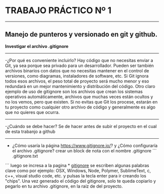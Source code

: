 # TRABAJO PRÁCTICO Nº 1
***
## Manejo de punteros y versionado en git y github.

**Investigar el archivo .gitignore**
***
-¿Por qué es conveniente incluirlo?
Hay código que no necesitas enviar a Git, ya sea porque sea privado para un desarrollador.
Pueden ser también archivos binarios con datos que no necesitas mantener en el control de versiones,
como diagramas, instaladores de software, etc.
Si Git ignora todos esos archivos, el peso total de proyecto será mucho menor y eso redundará en un mejor 
mantenimiento y distribución del código. 
Otro claro ejemplo de uso de gitignore son los archivos que crean los sistemas operativos automáticamente, 
archivos que muchas veces están ocultos y no los vemos, pero que existen. Si no evitas que Git los procese, estarán 
en tu proyecto como cualquier otro archivo de código y generalmente es algo que no quieres que ocurra.
***
-¿Cuándo se debe hacer?
 Se de hacer antes de subir el proyecto en el cual de esta trabanjo a github
***
- ¿Cómo usaría la página https://www.gitignore.io/? y ¿Cómo configuraría el archivo .gitignore?
crear un block de nota con el nombre .gitignore
´´´
.gitignore.txt

´´´ 
luego se incresa a la pagina * [gitignore](https://www.gitignore.io/)
se escriben algunas palabras clave como por ejemplo: OSX, Windows, Node, Polymer, SublimeText, c, c++, visual studio code, etc.
 y pulsas la tecla enter para ir creando los "chips". 
 Una vez generado el código del gitignore, solo te queda copiarlo y pegarlo en tu archivo .gitignore, en la raíz de del proyecto.
